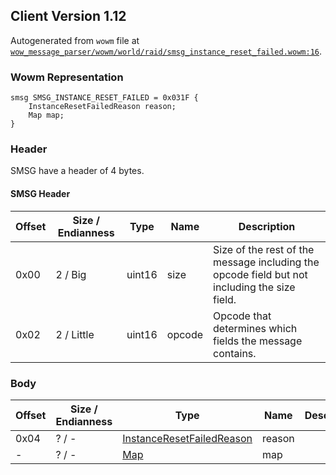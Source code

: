 ## Client Version 1.12

Autogenerated from `wowm` file at [`wow_message_parser/wowm/world/raid/smsg_instance_reset_failed.wowm:16`](https://github.com/gtker/wow_messages/tree/main/wow_message_parser/wowm/world/raid/smsg_instance_reset_failed.wowm#L16).

### Wowm Representation
```rust,ignore
smsg SMSG_INSTANCE_RESET_FAILED = 0x031F {
    InstanceResetFailedReason reason;
    Map map;
}
```
### Header
SMSG have a header of 4 bytes.

#### SMSG Header
| Offset | Size / Endianness | Type   | Name   | Description |
| ------ | ----------------- | ------ | ------ | ----------- |
| 0x00   | 2 / Big           | uint16 | size   | Size of the rest of the message including the opcode field but not including the size field.|
| 0x02   | 2 / Little        | uint16 | opcode | Opcode that determines which fields the message contains.|
### Body
| Offset | Size / Endianness | Type | Name | Description |
| ------ | ----------------- | ---- | ---- | ----------- |
| 0x04 | ? / - | [InstanceResetFailedReason](instanceresetfailedreason.md) | reason |  |
| - | ? / - | [Map](map.md) | map |  |
